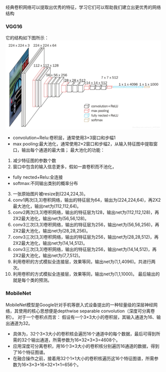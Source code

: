 经典卷积网络可以提取出优秀的特征，学习它们可以帮助我们建立出更优秀的网络结构
### VGG16
它的结构如下图所示：
![VGG模型](https://github.com/SZUZOUXu/Deep-Learning/blob/main/image/VGG%E6%A8%A1%E5%9E%8B.png)
- convolution+Relu:卷积层，通常使用3×3窗口和步幅1
- max pooling:最大池化，通常使用2×2窗口和步幅2，从输入特征图中提取窗口，输出每个通道的最大值；
最大池化的功能：
1. 减少特征图的参数个数
2. 窗口中包含的输入信息更多，假如一直卷积而不池化，
- fully nected+Relu:全连接
- softmax:不同输出类别的概率分布
3. 一张原始图片被resize到(224,224,3)。
4. conv1两次[3,3]卷积网络，输出的特征层为64，输出为(224,224,64)，再2X2最大池化，输出net为(112,112,64)。
5. conv2两次[3,3]卷积网络，输出的特征层为128，输出net为(112,112,128)，再2X2最大池化，输出net为(56,56,128)。
6. conv3三次[3,3]卷积网络，输出的特征层为256，输出net为(56,56,256)，再2X2最大池化，输出net为(28,28,256)。
7. conv3三次[3,3]卷积网络，输出的特征层为256，输出net为(28,28,512)，再2X2最大池化，输出net为(14,14,512)。
8. conv3三次[3,3]卷积网络，输出的特征层为256，输出net为(14,14,512)，再2X2最大池化，输出net为(7,7,512)。
9. 利用卷积的方式模拟全连接层，效果等同，输出net为(1,1,4096)。共进行两次。
10. 利用卷积的方式模拟全连接层，效果等同，输出net为(1,1,1000)。
最后输出的就是每个类的预测。

### MobileNet
MobileNet模型是Google针对手机等嵌入式设备提出的一种轻量级的深层神经网络，其使用的核心思想便是depthwise separable convolution（深度可分离卷积）。
对于一个卷积点而言：
假设有一个3×3大小的卷积层，其输入通道为16、输出通道为32。
- 具体为，32个3×3大小的卷积核会遍历16个通道中的每个数据，最后可得到所需的32个输出通道，所需参数为16×32×3×3=4608个。
- 应用深度可分离卷积，用16个3×3大小的卷积核分别遍历16通道的数据，得到了16个特征图谱。
- 在融合操作之前，接着用32个1×1大小的卷积核遍历这16个特征图谱，所需参数为16×3×3+16×32×1×1=656个。

